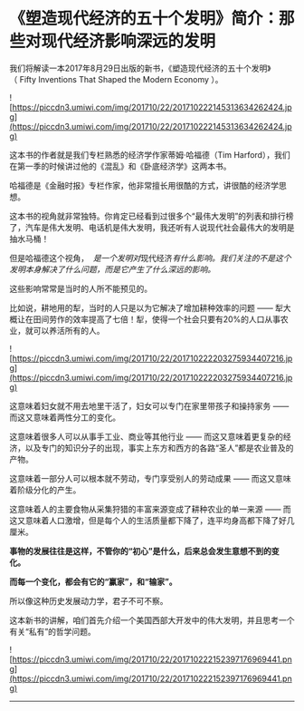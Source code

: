 # 《塑造现代经济的五十个发明》简介：那些对现代经济影响深远的发明

我们将解读一本2017年8月29日出版的新书，《塑造现代经济的五十个发明》（ Fifty Inventions That Shaped the Modern Economy ）。

![https://piccdn3.umiwi.com/img/201710/22/201710222145313634262424.jpg](https://piccdn3.umiwi.com/img/201710/22/201710222145313634262424.jpg)

这本书的作者就是我们专栏熟悉的经济学作家蒂姆·哈福德（Tim Harford），我们在第一季的时候讲过他的《混乱》和《卧底经济学》这两本书。

哈福德是《金融时报》专栏作家，他非常擅长用很酷的方式，讲很酷的经济学思想。

这本书的视角就非常独特。你肯定已经看到过很多个“最伟大发明”的列表和排行榜了，汽车是伟大发明、电话机是伟大发明，我还听有人说现代社会最伟大的发明是抽水马桶！

但是哈福德这个视角，  *是一个发明对*现代经济*有什么影响。我们关注的不是这个发明本身解决了什么问题，而是它产生了什么深远的影响。*

这些影响常常是当时的人所不能预见的。

比如说，耕地用的犁，当时的人只是以为它解决了增加耕种效率的问题 —— 犁大概让在田间劳作的效率提高了七倍！犁，使得一个社会只要有20%的人口从事农业，就可以养活所有的人。

![https://piccdn3.umiwi.com/img/201710/22/201710222203275934407216.jpg](https://piccdn3.umiwi.com/img/201710/22/201710222203275934407216.jpg)

这意味着妇女就不用去地里干活了，妇女可以专门在家里带孩子和操持家务 —— 而这又意味着两性分工的变化。

这意味着很多人可以从事手工业、商业等其他行业 —— 而这又意味着更复杂的经济，以及专门的知识分子的出现，事实上东方和西方的各路“圣人”都是农业普及的产物。

这意味着一部分人可以根本就不劳动，专门享受别人的劳动成果 —— 而这又意味着阶级分化的产生。

这意味着人的主要食物从采集狩猎的丰富来源变成了耕种农业的单一来源 —— 而这又意味着人口激增，但是每个人的生活质量都下降了，连平均身高都下降了好几厘米。

 **事物的发展往往是这样，不管你的“初心”是什么，后来总会发生意想不到的变化。**

 **而每一个变化，都会有它的“赢家”，和“输家”。**

所以像这种历史发展动力学，君子不可不察。

这本新书的讲解，咱们首先介绍一个美国西部大开发中的伟大发明，并且思考一个有关“私有”的哲学问题。

![https://piccdn3.umiwi.com/img/201710/22/201710222152397176969441.png](https://piccdn3.umiwi.com/img/201710/22/201710222152397176969441.png)

---

